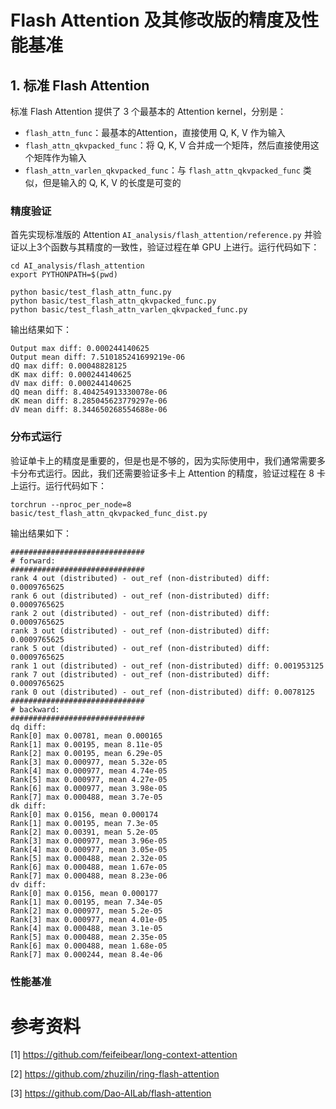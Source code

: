 # Flash Attention 及其修改版的精度及性能基准

## 1. 标准 Flash Attention
标准 Flash Attention 提供了 3 个最基本的 Attention kernel，分别是：
- `flash_attn_func`：最基本的Attention，直接使用 Q, K, V 作为输入
- `flash_attn_qkvpacked_func`：将 Q, K, V 合并成一个矩阵，然后直接使用这个矩阵作为输入
- `flash_attn_varlen_qkvpacked_func`：与 `flash_attn_qkvpacked_func` 类似，但是输入的 Q, K, V 的长度是可变的

### 精度验证
首先实现标准版的 Attention `AI_analysis/flash_attention/reference.py` 并验证以上3个函数与其精度的一致性，验证过程在单 GPU 上进行。运行代码如下：
```
cd AI_analysis/flash_attention
export PYTHONPATH=$(pwd)

python basic/test_flash_attn_func.py
python basic/test_flash_attn_qkvpacked_func.py
python basic/test_flash_attn_varlen_qkvpacked_func.py
```
输出结果如下：
```
Output max diff: 0.000244140625
Output mean diff: 7.510185241699219e-06
dQ max diff: 0.00048828125
dK max diff: 0.000244140625
dV max diff: 0.000244140625
dQ mean diff: 8.404254913330078e-06
dK mean diff: 8.285045623779297e-06
dV mean diff: 8.344650268554688e-06
```

### 分布式运行
验证单卡上的精度是重要的，但是也是不够的，因为实际使用中，我们通常需要多卡分布式运行。因此，我们还需要验证多卡上 Attention 的精度，验证过程在 8 卡上运行。运行代码如下：
```
torchrun --nproc_per_node=8 basic/test_flash_attn_qkvpacked_func_dist.py
```
输出结果如下：
```
##############################
# forward:
##############################
rank 4 out (distributed) - out_ref (non-distributed) diff: 0.0009765625
rank 6 out (distributed) - out_ref (non-distributed) diff: 0.0009765625
rank 2 out (distributed) - out_ref (non-distributed) diff: 0.0009765625
rank 3 out (distributed) - out_ref (non-distributed) diff: 0.0009765625
rank 5 out (distributed) - out_ref (non-distributed) diff: 0.0009765625
rank 1 out (distributed) - out_ref (non-distributed) diff: 0.001953125
rank 7 out (distributed) - out_ref (non-distributed) diff: 0.0009765625
rank 0 out (distributed) - out_ref (non-distributed) diff: 0.0078125
##############################
# backward:
##############################
dq diff:
Rank[0] max 0.00781, mean 0.000165
Rank[1] max 0.00195, mean 8.11e-05
Rank[2] max 0.00195, mean 6.29e-05
Rank[3] max 0.000977, mean 5.32e-05
Rank[4] max 0.000977, mean 4.74e-05
Rank[5] max 0.000977, mean 4.27e-05
Rank[6] max 0.000977, mean 3.98e-05
Rank[7] max 0.000488, mean 3.7e-05
dk diff:
Rank[0] max 0.0156, mean 0.000174
Rank[1] max 0.00195, mean 7.3e-05
Rank[2] max 0.00391, mean 5.2e-05
Rank[3] max 0.000977, mean 3.96e-05
Rank[4] max 0.000977, mean 3.05e-05
Rank[5] max 0.000488, mean 2.32e-05
Rank[6] max 0.000488, mean 1.67e-05
Rank[7] max 0.000488, mean 8.23e-06
dv diff:
Rank[0] max 0.0156, mean 0.000177
Rank[1] max 0.00195, mean 7.34e-05
Rank[2] max 0.000977, mean 5.2e-05
Rank[3] max 0.000977, mean 4.01e-05
Rank[4] max 0.000488, mean 3.1e-05
Rank[5] max 0.000488, mean 2.35e-05
Rank[6] max 0.000488, mean 1.68e-05
Rank[7] max 0.000244, mean 8.4e-06
```

### 性能基准












# 参考资料
[1] https://github.com/feifeibear/long-context-attention

[2] https://github.com/zhuzilin/ring-flash-attention

[3] https://github.com/Dao-AILab/flash-attention